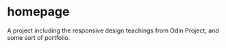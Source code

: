 # homepage
A project including the responsive design teachings from Odin Project, and some sort of portfolio.
